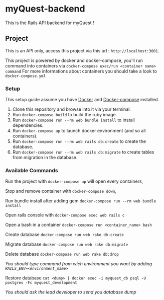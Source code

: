 # myQuest-backend
This is the Rails API backend for myQuest !

## Project
This is an API only, access this project via this url : `http://localhost:3001`.

This project is powered by docker and docker-compose, you'll run command into containers via `docker-compose exec/run <container name> command`
For more informations about containers you should take a look to `docker-compose.yml`

### Setup
This setup guide assume you have [Docker](https://docs.docker.com/install/) and [Docker-compose](https://docs.docker.com/compose/install/) installed.

1. Clone this repository and browse into it via your terminal.
2. Run `docker-compose build` to build the ruby image.
3. Run `docker-compose run --rm web bundle install` to install dependencies.
4. Run `docker-compose up` to launch docker environment (and so all containers).
5. Run `docker-compose run --rm web rails db:create` to create the database.
6. Run `docker-compose run --rm web rails db:migrate` to create tables from migration in the database.

### Available Commands
Run the project with `docker-compose up` will open every containers,

Stop and remove container with `docker-compose down`,

Run bundle install after adding gem `docker-compose run --rm web bundle install`

Open rails console with `docker-compose exec web rails c`

Open a bash in a container `docker-compose run <container_name> bash`

Create database `docker-compose run web rake db:create`

Migrate database `docker-compose run web rake db:migrate`

Delete database `docker-compose run web rake db:drop`

*You should type command from wich environment you want by adding `RAILS_ENV=<environment_name>`*

Restore database `cat <dump> | docker exec -i myquest_db psql -U postgres -Fc myquest_development`

*You should ask the lead developer to send you database dump*
